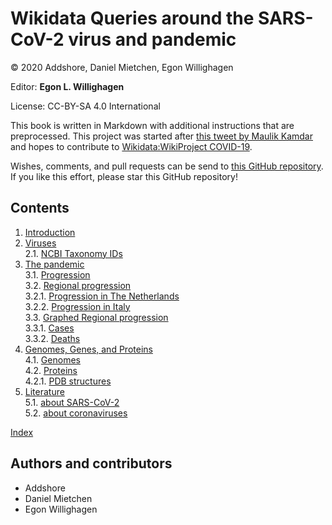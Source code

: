 # Wikidata Queries around the SARS-CoV-2 virus and pandemic

© 2020 Addshore, Daniel Mietchen, Egon Willighagen

Editor: **Egon L. Willighagen**

License: CC-BY-SA 4.0 International

This book is written in Markdown with additional instructions that are preprocessed.
This project was started after [this tweet by Maulik Kamdar](https://twitter.com/maulikkamdar/status/1239599404098740225)
and hopes to contribute to [Wikidata:WikiProject COVID-19](https://www.wikidata.org/wiki/Wikidata:WikiProject_COVID-19).

Wishes, comments, and pull requests can be send to
[this GitHub repository](https://github.com/egonw/SARS-CoV-2-Queries/). If you like this effort, please
star this GitHub repository!

## Contents

1. [Introduction](intro.md) <br />
2. [Viruses](viruses.md) <br />
2.1. [NCBI Taxonomy IDs](viruses.md#ncbi-taxonomy-ids) <br />
3. [The pandemic](pandemic.md) <br />
3.1. [Progression](pandemic.md#progression) <br />
3.2. [Regional progression](pandemic.md#regional-progression) <br />
3.2.1. [Progression in The Netherlands](pandemic.md#progression-in-the-netherlands) <br />
3.2.2. [Progression in Italy](pandemic.md#progression-in-italy) <br />
3.3. [Graphed Regional progression](pandemic.md#graphed-regional-progression) <br />
3.3.1. [Cases](pandemic.md#cases) <br />
3.3.2. [Deaths](pandemic.md#deaths) <br />
4. [Genomes, Genes, and Proteins](genes.md) <br />
4.1. [Genomes](genes.md#genomes) <br />
4.2. [Proteins](genes.md#proteins) <br />
4.2.1. [PDB structures](genes.md#pdb-structures) <br />
5. [Literature](literature.md) <br />
5.1. [about SARS-CoV-2](literature.md#about-sars-cov-2) <br />
5.2. [about coronaviruses](literature.md#about-coronaviruses) <br />

[Index](indexList.md) <br />

## Authors and contributors

* Addshore
* Daniel Mietchen
* Egon Willighagen

